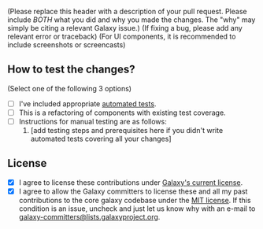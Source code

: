 (Please replace this header with a description of your pull request. Please include *BOTH* what you did and why you made the changes. The "why" may simply be citing a relevant Galaxy issue.)
(If fixing a bug, please add any relevant error or traceback)
(For UI components, it is recommended to include screenshots or screencasts)

## How to test the changes?
(Select one of the following 3 options)
- [ ] I've included appropriate [automated tests](https://docs.galaxyproject.org/en/latest/dev/writing_tests.html).
- [ ] This is a refactoring of components with existing test coverage.
- [ ] Instructions for manual testing are as follows:
  1. [add testing steps and prerequisites here if you didn't write automated tests covering all your changes]

## License
- [x] I agree to license these contributions under [Galaxy's current license](https://github.com/galaxyproject/galaxy/blob/dev/LICENSE.txt).
- [x] I agree to allow the Galaxy committers to license these and all my past contributions to the core galaxy codebase under the [MIT license](https://opensource.org/licenses/MIT). If this condition is an issue, uncheck and just let us know why with an e-mail to galaxy-committers@lists.galaxyproject.org.
